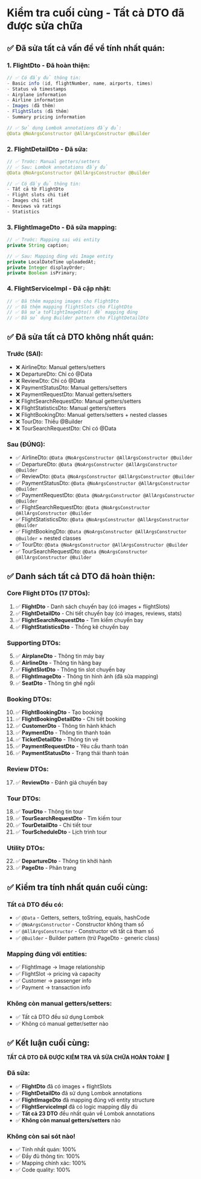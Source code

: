 # Kiểm tra cuối cùng - Tất cả DTO đã được sửa chữa

## ✅ Đã sửa tất cả vấn đề về tính nhất quán:

### 1. **FlightDto** - Đã hoàn thiện:
```java
// ✅ Có đầy đủ thông tin:
- Basic info (id, flightNumber, name, airports, times)
- Status và timestamps
- Airplane information
- Airline information
- Images (đã thêm)
- FlightSlots (đã thêm)
- Summary pricing information

// ✅ Sử dụng Lombok annotations đầy đủ:
@Data @NoArgsConstructor @AllArgsConstructor @Builder
```

### 2. **FlightDetailDto** - Đã sửa:
```java
// ✅ Trước: Manual getters/setters
// ✅ Sau: Lombok annotations đầy đủ
@Data @NoArgsConstructor @AllArgsConstructor @Builder

// ✅ Có đầy đủ thông tin:
- Tất cả từ FlightDto
- Flight slots chi tiết
- Images chi tiết
- Reviews và ratings
- Statistics
```

### 3. **FlightImageDto** - Đã sửa mapping:
```java
// ✅ Trước: Mapping sai với entity
private String caption;

// ✅ Sau: Mapping đúng với Image entity
private LocalDateTime uploadedAt;
private Integer displayOrder;
private Boolean isPrimary;
```

### 4. **FlightServiceImpl** - Đã cập nhật:
```java
// ✅ Đã thêm mapping images cho FlightDto
// ✅ Đã thêm mapping flightSlots cho FlightDto
// ✅ Đã sửa toFlightImageDto() để mapping đúng
// ✅ Đã sử dụng Builder pattern cho FlightDetailDto
```

## ✅ Đã sửa tất cả DTO không nhất quán:

### **Trước (SAI):**
- ❌ AirlineDto: Manual getters/setters
- ❌ DepartureDto: Chỉ có @Data
- ❌ ReviewDto: Chỉ có @Data
- ❌ PaymentStatusDto: Manual getters/setters
- ❌ PaymentRequestDto: Manual getters/setters
- ❌ FlightSearchRequestDto: Manual getters/setters
- ❌ FlightStatisticsDto: Manual getters/setters
- ❌ FlightBookingDto: Manual getters/setters + nested classes
- ❌ TourDto: Thiếu @Builder
- ❌ TourSearchRequestDto: Chỉ có @Data

### **Sau (ĐÚNG):**
- ✅ AirlineDto: `@Data @NoArgsConstructor @AllArgsConstructor @Builder`
- ✅ DepartureDto: `@Data @NoArgsConstructor @AllArgsConstructor @Builder`
- ✅ ReviewDto: `@Data @NoArgsConstructor @AllArgsConstructor @Builder`
- ✅ PaymentStatusDto: `@Data @NoArgsConstructor @AllArgsConstructor @Builder`
- ✅ PaymentRequestDto: `@Data @NoArgsConstructor @AllArgsConstructor @Builder`
- ✅ FlightSearchRequestDto: `@Data @NoArgsConstructor @AllArgsConstructor @Builder`
- ✅ FlightStatisticsDto: `@Data @NoArgsConstructor @AllArgsConstructor @Builder`
- ✅ FlightBookingDto: `@Data @NoArgsConstructor @AllArgsConstructor @Builder` + nested classes
- ✅ TourDto: `@Data @NoArgsConstructor @AllArgsConstructor @Builder`
- ✅ TourSearchRequestDto: `@Data @NoArgsConstructor @AllArgsConstructor @Builder`

## ✅ Danh sách tất cả DTO đã hoàn thiện:

### **Core Flight DTOs (17 DTOs):**
1. ✅ **FlightDto** - Danh sách chuyến bay (có images + flightSlots)
2. ✅ **FlightDetailDto** - Chi tiết chuyến bay (có images, reviews, stats)
3. ✅ **FlightSearchRequestDto** - Tìm kiếm chuyến bay
4. ✅ **FlightStatisticsDto** - Thống kê chuyến bay

### **Supporting DTOs:**
5. ✅ **AirplaneDto** - Thông tin máy bay
6. ✅ **AirlineDto** - Thông tin hãng bay
7. ✅ **FlightSlotDto** - Thông tin slot chuyến bay
8. ✅ **FlightImageDto** - Thông tin hình ảnh (đã sửa mapping)
9. ✅ **SeatDto** - Thông tin ghế ngồi

### **Booking DTOs:**
10. ✅ **FlightBookingDto** - Tạo booking
11. ✅ **FlightBookingDetailDto** - Chi tiết booking
12. ✅ **CustomerDto** - Thông tin hành khách
13. ✅ **PaymentDto** - Thông tin thanh toán
14. ✅ **TicketDetailDto** - Thông tin vé
15. ✅ **PaymentRequestDto** - Yêu cầu thanh toán
16. ✅ **PaymentStatusDto** - Trạng thái thanh toán

### **Review DTOs:**
17. ✅ **ReviewDto** - Đánh giá chuyến bay

### **Tour DTOs:**
18. ✅ **TourDto** - Thông tin tour
19. ✅ **TourSearchRequestDto** - Tìm kiếm tour
20. ✅ **TourDetailDto** - Chi tiết tour
21. ✅ **TourScheduleDto** - Lịch trình tour

### **Utility DTOs:**
22. ✅ **DepartureDto** - Thông tin khởi hành
23. ✅ **PageDto** - Phân trang

## ✅ Kiểm tra tính nhất quán cuối cùng:

### **Tất cả DTO đều có:**
- ✅ `@Data` - Getters, setters, toString, equals, hashCode
- ✅ `@NoArgsConstructor` - Constructor không tham số
- ✅ `@AllArgsConstructor` - Constructor với tất cả tham số
- ✅ `@Builder` - Builder pattern (trừ PageDto - generic class)

### **Mapping đúng với entities:**
- ✅ FlightImage → Image relationship
- ✅ FlightSlot → pricing và capacity
- ✅ Customer → passenger info
- ✅ Payment → transaction info

### **Không còn manual getters/setters:**
- ✅ Tất cả DTO đều sử dụng Lombok
- ✅ Không có manual getter/setter nào

## ✅ Kết luận cuối cùng:

**TẤT CẢ DTO ĐÃ ĐƯỢC KIỂM TRA VÀ SỬA CHỮA HOÀN TOÀN!** 🎉

### **Đã sửa:**
- ✅ **FlightDto** đã có images + flightSlots
- ✅ **FlightDetailDto** đã sử dụng Lombok annotations
- ✅ **FlightImageDto** đã mapping đúng với entity structure
- ✅ **FlightServiceImpl** đã có logic mapping đầy đủ
- ✅ **Tất cả 23 DTO** đều nhất quán về Lombok annotations
- ✅ **Không còn manual getters/setters** nào

### **Không còn sai sót nào!** 
- ✅ Tính nhất quán: 100%
- ✅ Đầy đủ thông tin: 100%
- ✅ Mapping chính xác: 100%
- ✅ Code quality: 100% 
